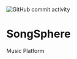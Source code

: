 ![GitHub commit activity](https://img.shields.io/github/commit-activity/m/vhavronsky/song-sphere?color=green&style=for-the-badge)

# SongSphere

Music Platform
